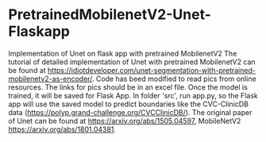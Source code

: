 # PretrainedMobilenetV2-Unet-Flaskapp
Implementation of Unet on flask app with pretrained MobilenetV2
The tutorial of detailed implementation of Unet with pretrained MobilenetV2 can be found at https://idiotdeveloper.com/unet-segmentation-with-pretrained-mobilenetv2-as-encoder/.
Code has beed modified to read pics from online resources. The links for pics should be in an excel file. 
Once the model is trained, it will be saved for Flask App.
In folder 'src', run app.py, so the Flask app will use the saved model to predict boundaries like the CVC-ClinicDB data (https://polyp.grand-challenge.org/CVCClinicDB/).
The original paper of Unet can be found at https://arxiv.org/abs/1505.04597, MobileNetV2 https://arxiv.org/abs/1801.04381.
